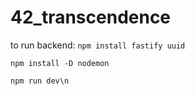 # 42_transcendence

to run backend:
`npm install fastify uuid`

`npm install -D nodemon`

`npm run dev\n`